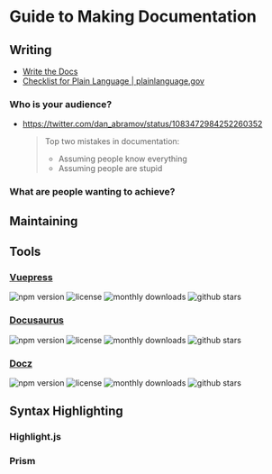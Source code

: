 # Guide to Making Documentation

## Writing

- [Write the Docs](https://www.writethedocs.org/)
- [Checklist for Plain Language | plainlanguage.gov](https://plainlanguage.gov/resources/checklists/checklist/)

### Who is your audience?

- https://twitter.com/dan_abramov/status/1083472984252260352
  > Top two mistakes in documentation:
  > - Assuming people know everything
  > - Assuming people are stupid

### What are people wanting to achieve?

## Maintaining

## Tools

### [Vuepress](https://vuepress.vuejs.org/)

![npm version](https://badgen.net/npm/v/vuepress?color=orange)
![license](https://badgen.net/github/license/vuejs/vuepress)
![monthly downloads](https://badgen.net/npm/dm/vuepress?color=yellow)
![github stars](https://badgen.net/github/stars/vuejs/vuepress?color=yellow)

### [Docusaurus](https://docusaurus.io/)

![npm version](https://badgen.net/npm/v/docusaurus?color=orange)
![license](https://badgen.net/npm/license/docusaurus)
![monthly downloads](https://badgen.net/npm/dm/docusaurus?color=yellow)
![github stars](https://badgen.net/github/stars/facebook/Docusaurus?color=yellow)

### [Docz](https://www.docz.site/)

![npm version](https://badgen.net/npm/v/docz?color=orange)
![license](https://badgen.net/github/license/pedronauck/docz)
![monthly downloads](https://badgen.net/npm/dm/docz?color=yellow)
![github stars](https://badgen.net/github/stars/pedronauck/docz?color=yellow)

## Syntax Highlighting

### Highlight.js

### Prism

